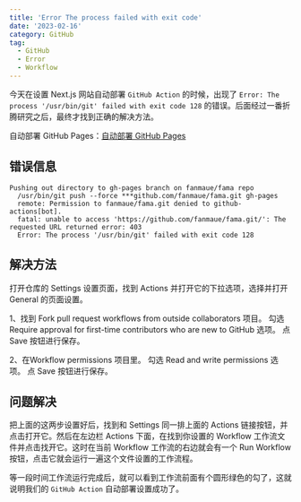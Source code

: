 ```yaml
---
title: 'Error The process failed with exit code'
date: '2023-02-16'
category: GitHub
tag:
  - GitHub
  - Error
  - Workflow
---
```


今天在设置 Next.js 网站自动部署 `GitHub Action` 的时候，出现了 `Error: The process '/usr/bin/git' failed with exit code 128` 的错误。后面经过一番折腾研究之后，最终才找到正确的解决方法。

自动部署 GitHub Pages：[自动部署 GitHub Pages](/blog/2023/5.html)

## 错误信息

```
Pushing out directory to gh-pages branch on fanmaue/fama repo
  /usr/bin/git push --force ***github.com/fanmaue/fama.git gh-pages
  remote: Permission to fanmaue/fama.git denied to github-actions[bot].
  fatal: unable to access 'https://github.com/fanmaue/fama.git/': The requested URL returned error: 403
  Error: The process '/usr/bin/git' failed with exit code 128
```

## 解决方法

打开仓库的 Settings 设置页面，找到 Actions 并打开它的下拉选项，选择并打开 General 的页面设置。

1、找到 Fork pull request workflows from outside collaborators 项目。
   勾选 Require approval for first-time contributors who are new to GitHub 选项。
   点 Save 按钮进行保存。

2、在Workflow permissions 项目里。
   勾选 Read and write permissions 选项。
   点 Save 按钮进行保存。

## 问题解决

把上面的这两步设置好后，找到和 Settings 同一排上面的 Actions 链接按钮，并点击打开它。然后在左边栏 Actions 下面，在找到你设置的 Workflow 工作流文件并点击找开它。这时在当前 Workflow 工作流的右边就会有一个 Run Workflow 按钮，点击它就会运行一遍这个文件设置的工作流程。

等一段时间工作流运行完成后，就可以看到工作流前面有个圆形绿色的勾了，这就说明我们的 `GitHub Action` 自动部署设置成功了。